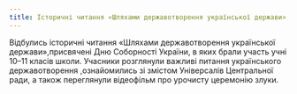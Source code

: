 ```yaml
---
title: Історичні читання «Шляхами державотворення української держави», присвячені Дню Соборності України
---
```


Відбулись історичні читання «Шляхами державотворення української держави»,присвячені Дню Соборності України, в яких брали участь учні 10–11 класів школи. Учасники розглянули важливі питання українського державотворення ,ознайомились зі змістом Універсалів Центральної ради, а також переглянули відеофільм про урочисту церемонію злуки.

<slideshow id="72157648087566164"></slideshow>
